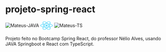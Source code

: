 # projeto-spring-react
  <div>
  <img align="center" alt="Mateus-JAVA" height="30" width="40" src="https://raw.githubusercontent.com/jmnote/z-icons/master/svg/java.svg">
  <img align="center" alt="Mateus-React" height="30" width="40" src="https://raw.githubusercontent.com/devicons/devicon/master/icons/react/react-original.svg">
    <img align="center" alt="Mateus-TS" height="25" width="80" src=https://img.shields.io/badge/TypeScript-007ACC?style=for-the-badge&logo=typescript&logoColor=white>
</div>
<br>
Projeto feito no Bootcamp Spring React, do professor Nélio Alves, usando JAVA Springboot e React com TypeScript.
